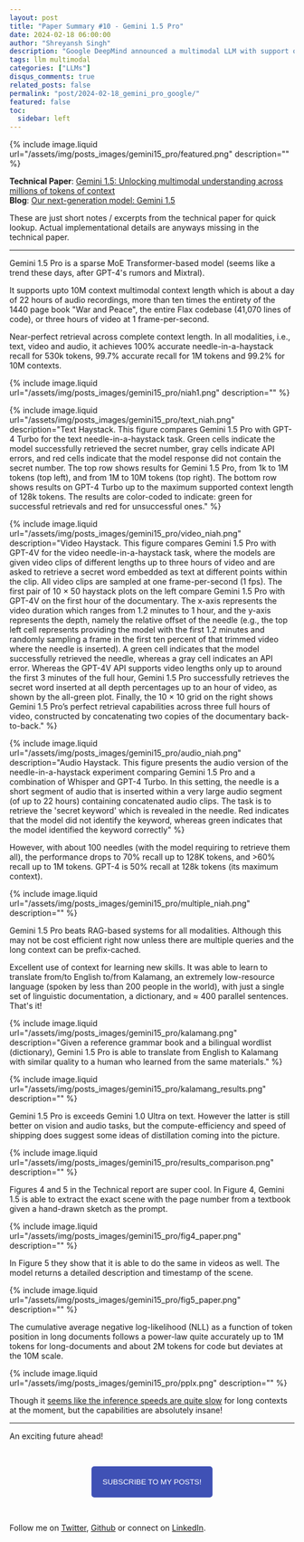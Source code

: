 ```yaml
---
layout: post
title: "Paper Summary #10 - Gemini 1.5 Pro"
date: 2024-02-18 06:00:00
author: "Shreyansh Singh"
description: "Google DeepMind announced a multimodal LLM with support of up to 10M context length."
tags: llm multimodal
categories: ["LLMs"]
disqus_comments: true
related_posts: false
permalink: "post/2024-02-18_gemini_pro_google/"
featured: false
toc:
  sidebar: left
---
```


{% include image.liquid url="/assets/img/posts_images/gemini15_pro/featured.png" description="" %}

**Technical Paper**: [Gemini 1.5: Unlocking multimodal understanding across millions of tokens of context](https://storage.googleapis.com/deepmind-media/gemini/gemini_v1_5_report.pdf)  
**Blog**: [Our next-generation model: Gemini 1.5](https://blog.google/technology/ai/google-gemini-next-generation-model-february-2024)  

These are just short notes / excerpts from the technical paper for quick lookup. Actual implementational details are anyways missing in the technical paper.

--------------------

Gemini 1.5 Pro is a sparse MoE Transformer-based model (seems like a trend these days, after GPT-4's rumors and Mixtral).

It supports upto 10M context multimodal context length which is about a day of 22 hours of audio recordings, more than ten times the entirety of the 1440 page book "War and Peace", the entire Flax codebase (41,070 lines of code), or three hours of video at 1 frame-per-second.

Near-perfect retrieval across complete context length. In all modalities, i.e., text, video and audio, it achieves 100% accurate needle-in-a-haystack recall for 530k tokens, 99.7% accurate recall for 1M tokens and 99.2% for 10M contexts. 

{% include image.liquid url="/assets/img/posts_images/gemini15_pro/niah1.png" description="" %}

{% include image.liquid url="/assets/img/posts_images/gemini15_pro/text_niah.png" description="Text Haystack. This figure compares Gemini 1.5 Pro with GPT-4 Turbo for the text needle-in-a-haystack task. Green cells indicate the model successfully retrieved the secret number, gray cells indicate API errors, and red cells indicate that the model response did not contain the secret number. The top row shows results for Gemini 1.5 Pro, from 1k to 1M tokens (top left), and from 1M to 10M tokens (top right). The bottom row shows results on GPT-4 Turbo up to the maximum supported context length of 128k tokens. The results are color-coded to indicate: green for successful retrievals and red for unsuccessful ones." %}

{% include image.liquid url="/assets/img/posts_images/gemini15_pro/video_niah.png" description="Video Haystack. This figure compares Gemini 1.5 Pro with GPT-4V for the video needle-in-a-haystack task, where the models are given video clips of different lengths up to three hours of video and are asked to retrieve a secret word embedded as text at different points within the clip. All video clips are sampled at one frame-per-second (1 fps). The first pair of 10 × 50 haystack plots on the left compare Gemini 1.5 Pro with GPT-4V on the first hour of the documentary. The x-axis represents the video duration which ranges from 1.2 minutes to 1 hour, and the y-axis represents the depth, namely the relative offset of the needle (e.g., the top left cell represents providing the model with the first 1.2 minutes and randomly sampling a frame in the first ten percent of that trimmed video where the needle is inserted). A green cell indicates that the model successfully retrieved the needle, whereas a gray cell indicates an API error. Whereas the GPT-4V API supports video lengths only up to around the first 3 minutes of the full hour, Gemini 1.5 Pro successfully retrieves the secret word inserted at all depth percentages up to an hour of video, as shown by the all-green plot. Finally, the 10 × 10 grid on the right shows Gemini 1.5 Pro’s perfect retrieval capabilities across three full hours of video, constructed by concatenating two copies of the documentary back-to-back." %}

{% include image.liquid url="/assets/img/posts_images/gemini15_pro/audio_niah.png" description="Audio Haystack. This figure presents the audio version of the needle-in-a-haystack experiment comparing Gemini 1.5 Pro and a combination of Whisper and GPT-4 Turbo. In this setting, the needle is a short segment of audio that is inserted within a very large audio segment (of up to 22 hours) containing concatenated audio clips. The task is to retrieve the 'secret keyword' which is revealed in the needle. Red indicates that the model did not identify the keyword, whereas green indicates that the model identified the keyword correctly" %}

However, with about 100 needles (with the model requiring to retrieve them all), the performance drops to 70% recall up to 128K tokens, and >60% recall up to 1M tokens. GPT-4 is 50% recall at 128k tokens (its maximum context).

{% include image.liquid url="/assets/img/posts_images/gemini15_pro/multiple_niah.png" description="" %}

Gemini 1.5 Pro beats RAG-based systems for all modalities. Although this may not be cost efficient right now unless there are multiple queries and the long context can be prefix-cached.

Excellent use of context for learning new skills. It was able to learn to translate from/to English to/from Kalamang, an extremely low-resource language (spoken by less than 200 people in the world), with just a single set of linguistic documentation, a dictionary, and ≈ 400 parallel sentences. That's it!

{% include image.liquid url="/assets/img/posts_images/gemini15_pro/kalamang.png" description="Given a reference grammar book and a bilingual wordlist (dictionary), Gemini 1.5 Pro is able to translate from English to Kalamang with similar quality to a human who learned from the same materials." %}

{% include image.liquid url="/assets/img/posts_images/gemini15_pro/kalamang_results.png" description="" %}

Gemini 1.5 Pro is exceeds Gemini 1.0 Ultra on text. However the latter is still better on vision and audio tasks, but the compute-efficiency and speed of shipping does suggest some ideas of distillation coming into the picture.

{% include image.liquid url="/assets/img/posts_images/gemini15_pro/results_comparison.png" description="" %}

Figures 4 and 5 in the Technical report are super cool. In Figure 4, Gemini 1.5 is able to extract the exact scene with the page number from a textbook given a hand-drawn sketch as the prompt. 

{% include image.liquid url="/assets/img/posts_images/gemini15_pro/fig4_paper.png" description="" %}

In Figure 5 they show that it is able to do the same in videos as well. The model returns a detailed description and timestamp of the scene.

{% include image.liquid url="/assets/img/posts_images/gemini15_pro/fig5_paper.png" description="" %}

The cumulative average negative log-likelihood (NLL) as a function of token position in long documents follows a power-law quite accurately up to 1M tokens for long-documents and about 2M tokens for code but deviates at the 10M scale.

{% include image.liquid url="/assets/img/posts_images/gemini15_pro/pplx.png" description="" %}

Though it [seems like the inference speeds are quite slow](https://youtu.be/wa0MT8OwHuk) for long contexts at the moment, but the capabilities are absolutely insane!

------

An exciting future ahead!

&nbsp;

<script type="text/javascript" src="//downloads.mailchimp.com/js/signup-forms/popup/unique-methods/embed.js" data-dojo-config="usePlainJson: true, isDebug: false"></script>

<!-- <button style="background-color: #70ab17; color: #1770AB" id="openpopup">Subscribe to my posts!</button> -->
<div class="button_cont" align="center"><button id="openpopup" class="example_a">Subscribe to my posts!</button></div>

<style>
    .example_a {
        color: #fff !important;
        text-transform: uppercase;
        text-decoration: none;
        background: #3f51b5;
        padding: 20px;
        border-radius: 5px;
        cursor: pointer;
        display: inline-block;
        border: none;
        transition: all 0.4s ease 0s;
    }

    .example_a:hover {
        background: #434343;
        letter-spacing: 1px;
        -webkit-box-shadow: 0px 5px 40px -10px rgba(0,0,0,0.57);
        -moz-box-shadow: 0px 5px 40px -10px rgba(0,0,0,0.57);
        box-shadow: 5px 40px -10px rgba(0,0,0,0.57);
        transition: all 0.4s ease 0s;
    }
</style>


<script type="text/javascript">

function showMailingPopUp() {
    window.dojoRequire(["mojo/signup-forms/Loader"], function(L) { L.start({"baseUrl":"mc.us4.list-manage.com","uuid":"0b10ac14f50d7f4e7d11cf26a","lid":"667a1bb3da","uniqueMethods":true}) })

    document.cookie = "MCPopupClosed=;path=/;expires=Thu, 01 Jan 1970 00:00:00 UTC";
}

document.getElementById("openpopup").onclick = function() {showMailingPopUp()};

</script>

&nbsp;  

<script data-name="BMC-Widget" data-cfasync="false" src="https://cdnjs.buymeacoffee.com/1.0.0/widget.prod.min.js" data-id="shreyanshsingh" data-description="Support me on Buy me a coffee!" data-message="" data-color="#FF5F5F" data-position="Right" data-x_margin="18" data-y_margin="18"></script>

Follow me on [Twitter](https://twitter.com/shreyansh_26), [Github](https://github.com/shreyansh26) or connect on [LinkedIn](https://www.linkedin.com/in/shreyansh26/).